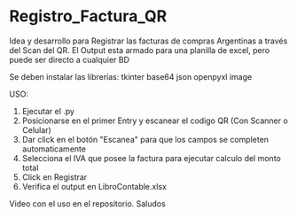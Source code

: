 # Registro_Factura_QR
Idea y desarrollo para Registrar las facturas de compras Argentinas a través del Scan del QR. El Output esta armado para una planilla de excel, pero puede ser directo a cualquier BD 

Se deben instalar las librerías:
tkinter
base64
json
openpyxl
image

USO:
1) Ejecutar el .py
2) Posicionarse en el primer Entry y escanear el codigo QR (Con Scanner o Celular)
3) Dar click en el botón "Escanea" para que los campos se completen automaticamente
4) Selecciona el IVA que posee la factura para ejecutar calculo del monto total
5) Click en Registrar
6) Verifica el output en LibroContable.xlsx

Video con el uso en el repositorio.
Saludos
